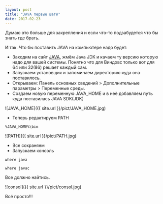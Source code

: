 ```yaml
---
layout: post
title: "JAVA первые шаги"
date: 2017-02-23
---
```


Думаю это больше для закрепления и если что-то подзабудется что бы знать где брать.

И так. Что бы поставить JAVA на компьютере надо будет:

* Заходим на сайт [JAVA](http://www.oracle.com/technetwork/java/javase/downloads/index.html), жмём Java JDK
 и качаем ту версию которую надо для вашей системы. Понятно что для Виндовс только вот для 64 или 32(86) решает каждый сам.
* Запускаем установщик и запоминаем директорию куда она поставилось.
* Открываем: Панель основных сведений > Дополнительные параметры > Переменные среды.
* Создаем новую переменную JAVA_HOME и в неё добавляем путь куда поставилась JAVA SDK(JDK)

![JAVA_HOME]({{ site.url }}/pict/JAVA_HOME.jpg)
* Теперь редактируем PATH

`%JAVA_HOME%\bin`

![PATH]({{ site.url }}/pict/PATH.jpg)
* Все сохраняем
* Запускаем консоль

`where java`

`where javac`

Все должно найтись.

![consol]({{ site.url }}/pict/consol.jpg)


Всё просто!!!